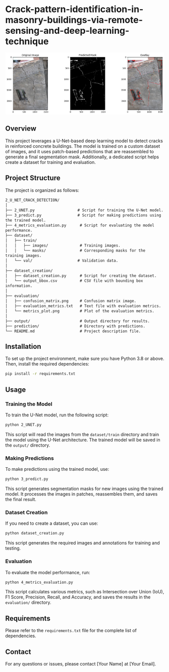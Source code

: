 # Crack-pattern-identification-in-masonry-buildings-via-remote-sensing-and-deep-learning-technique

![Project Overview](0Landscape.png)

## Overview
This project leverages a U-Net-based deep learning model to detect cracks in reinforced concrete buildings. The model is trained on a custom dataset of images, and it uses patch-based predictions that are reassembled to generate a final segmentation mask. Additionally, a dedicated script helps create a dataset for training and evaluation.

## Project Structure
The project is organized as follows:

```
2_U_NET_CRACK_DETECTION/
│
├── 2_UNET.py                   # Script for training the U-Net model.
├── 3_predict.py                # Script for making predictions using the trained model.
├── 4_metrics_evaluation.py      # Script for evaluating the model performance.
├── dataset/
│   ├── train/
│   │   ├── images/              # Training images.
│   │   └── masks/               # Corresponding masks for the training images.
│   └── val/                    # Validation data.
│
├── dataset_creation/
│   ├── dataset_creation.py      # Script for creating the dataset.
│   └── output_bbox.csv          # CSV file with bounding box information.
│
├── evaluation/
│   ├── confusion_matrix.png     # Confusion matrix image.
│   ├── evaluation_metrics.txt   # Text file with evaluation metrics.
│   └── metrics_plot.png         # Plot of the evaluation metrics.
│
├── output/                      # Output directory for results.
├── prediction/                  # Directory with predictions.
└── README.md                    # Project description file.
```

## Installation
To set up the project environment, make sure you have Python 3.8 or above. Then, install the required dependencies:

```bash
pip install -r requirements.txt
```

## Usage

### Training the Model
To train the U-Net model, run the following script:

```bash
python 2_UNET.py
```

This script will read the images from the `dataset/train` directory and train the model using the U-Net architecture. The trained model will be saved in the `output/` directory.

### Making Predictions
To make predictions using the trained model, use:

```bash
python 3_predict.py
```

This script generates segmentation masks for new images using the trained model. It processes the images in patches, reassembles them, and saves the final result.

### Dataset Creation
If you need to create a dataset, you can use:

```bash
python dataset_creation.py
```

This script generates the required images and annotations for training and testing.

### Evaluation
To evaluate the model performance, run:

```bash
python 4_metrics_evaluation.py
```

This script calculates various metrics, such as Intersection over Union (IoU), F1 Score, Precision, Recall, and Accuracy, and saves the results in the `evaluation/` directory.

## Requirements
Please refer to the `requirements.txt` file for the complete list of dependencies.

## Contact
For any questions or issues, please contact [Your Name] at [Your Email].
